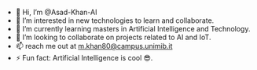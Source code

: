 - 👋 Hi, I’m @Asad-Khan-AI
- 👀 I’m interested in new technologies to learn and collaborate.
- 🌱 I’m currently learning masters in Artificial Intelligence and Technology.
- 💞️ I’m looking to collaborate on projects related to AI and IoT.
- 📫 reach me out at m.khan80@campus.unimib.it
- ⚡ Fun fact: Artificial Intelligence is cool 😎.

